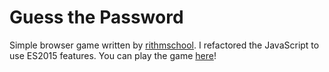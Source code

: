 # Guess the Password

Simple browser game written by [rithmschool](https://github.com/rithmschool/guess_the_password). I refactored the JavaScript to use ES2015 features. You can play the game [here](...)!
